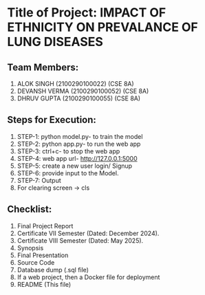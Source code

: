 # Title of Project: IMPACT OF ETHNICITY ON PREVALANCE OF LUNG DISEASES


## Team Members:
1. ALOK SINGH (2100290100022) (CSE 8A)
2. DEVANSH VERMA (2100290100052) (CSE 8A)
3. DHRUV GUPTA (2100290100055) (CSE 8A)


## Steps for Execution:
1.  STEP-1: python model.py- to train the model
2.  STEP-2: python app.py- to run the web app
3.  STEP-3: ctrl+c- to stop the web app
4.  STEP-4: web app url- http://127.0.0.1:5000
5.  STEP-5: create a new user login/ Signup
6.  STEP-6: provide input to the Model.
7.  STEP-7: Output
8.  For clearing screen -> cls


## Checklist:
1. Final Project Report
2. Certificate VII Semester (Dated: December 2024).
3. Certificate VIII Semester (Dated: May 2025).
4. Synopsis
5. Final Presentation
6. Source Code
7. Database dump (.sql file)
8. If a web project, then a Docker file for deployment
9. README (This file)
